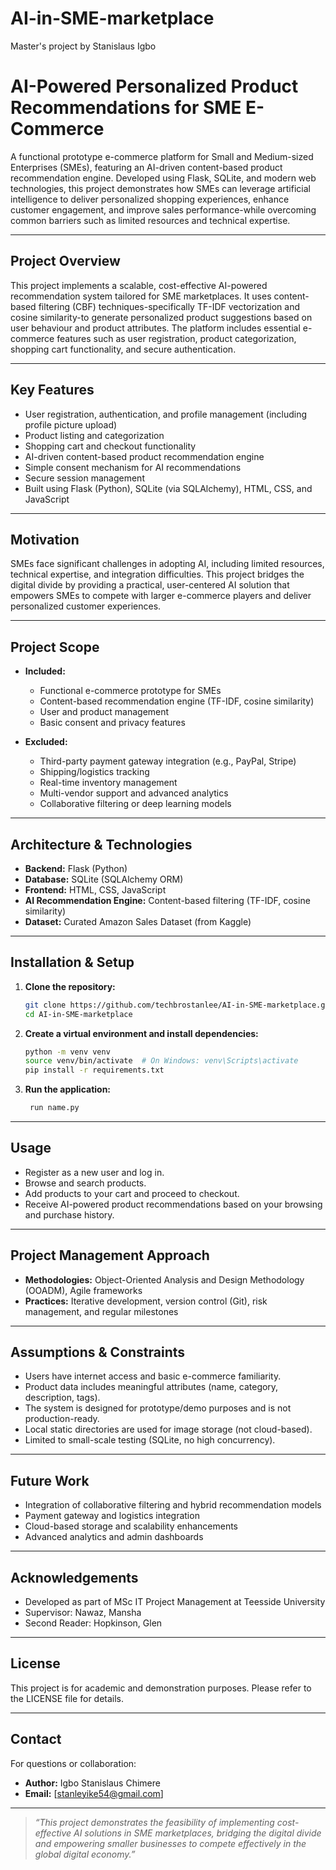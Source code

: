 # AI-in-SME-marketplace
Master's project by Stanislaus Igbo
# AI-Powered Personalized Product Recommendations for SME E-Commerce

A functional prototype e-commerce platform for Small and Medium-sized Enterprises (SMEs), featuring an AI-driven content-based product recommendation engine. Developed using Flask, SQLite, and modern web technologies, this project demonstrates how SMEs can leverage artificial intelligence to deliver personalized shopping experiences, enhance customer engagement, and improve sales performance-while overcoming common barriers such as limited resources and technical expertise.

---

## **Project Overview**

This project implements a scalable, cost-effective AI-powered recommendation system tailored for SME marketplaces. It uses content-based filtering (CBF) techniques-specifically TF-IDF vectorization and cosine similarity-to generate personalized product suggestions based on user behaviour and product attributes. The platform includes essential e-commerce features such as user registration, product categorization, shopping cart functionality, and secure authentication.

---

## **Key Features**

- User registration, authentication, and profile management (including profile picture upload)
- Product listing and categorization
- Shopping cart and checkout functionality
- AI-driven content-based product recommendation engine
- Simple consent mechanism for AI recommendations
- Secure session management
- Built using Flask (Python), SQLite (via SQLAlchemy), HTML, CSS, and JavaScript

---

## **Motivation**

SMEs face significant challenges in adopting AI, including limited resources, technical expertise, and integration difficulties. This project bridges the digital divide by providing a practical, user-centered AI solution that empowers SMEs to compete with larger e-commerce players and deliver personalized customer experiences.

---

## **Project Scope**

- **Included:**
  - Functional e-commerce prototype for SMEs
  - Content-based recommendation engine (TF-IDF, cosine similarity)
  - User and product management
  - Basic consent and privacy features

- **Excluded:**
  - Third-party payment gateway integration (e.g., PayPal, Stripe)
  - Shipping/logistics tracking
  - Real-time inventory management
  - Multi-vendor support and advanced analytics
  - Collaborative filtering or deep learning models

---

## **Architecture & Technologies**

- **Backend:** Flask (Python)
- **Database:** SQLite (SQLAlchemy ORM)
- **Frontend:** HTML, CSS, JavaScript
- **AI Recommendation Engine:** Content-based filtering (TF-IDF, cosine similarity)
- **Dataset:** Curated Amazon Sales Dataset (from Kaggle)

---

## **Installation & Setup**

1. **Clone the repository:**
   ```bash
   git clone https://github.com/techbrostanlee/AI-in-SME-marketplace.git
   cd AI-in-SME-marketplace
   ```

2. **Create a virtual environment and install dependencies:**
   ```bash
   python -m venv venv
   source venv/bin/activate  # On Windows: venv\Scripts\activate
   pip install -r requirements.txt
   ```



3. **Run the application:**
   ```bash
    run name.py
   ```

---

## **Usage**

- Register as a new user and log in.
- Browse and search products.
- Add products to your cart and proceed to checkout.
- Receive AI-powered product recommendations based on your browsing and purchase history.

---

## **Project Management Approach**

- **Methodologies:** Object-Oriented Analysis and Design Methodology (OOADM), Agile frameworks
- **Practices:** Iterative development, version control (Git), risk management, and regular milestones

---

## **Assumptions & Constraints**

- Users have internet access and basic e-commerce familiarity.
- Product data includes meaningful attributes (name, category, description, tags).
- The system is designed for prototype/demo purposes and is not production-ready.
- Local static directories are used for image storage (not cloud-based).
- Limited to small-scale testing (SQLite, no high concurrency).

---

## **Future Work**

- Integration of collaborative filtering and hybrid recommendation models
- Payment gateway and logistics integration
- Cloud-based storage and scalability enhancements
- Advanced analytics and admin dashboards

---

## **Acknowledgements**

- Developed as part of MSc IT Project Management at Teesside University
- Supervisor: Nawaz, Mansha
- Second Reader: Hopkinson, Glen

---

## **License**

This project is for academic and demonstration purposes. Please refer to the LICENSE file for details.

---

## **Contact**

For questions or collaboration:
- **Author:** Igbo Stanislaus Chimere
- **Email:** [stanleyike54@gmail.com]

---

> *“This project demonstrates the feasibility of implementing cost-effective AI solutions in SME marketplaces, bridging the digital divide and empowering smaller businesses to compete effectively in the global digital economy.”*


